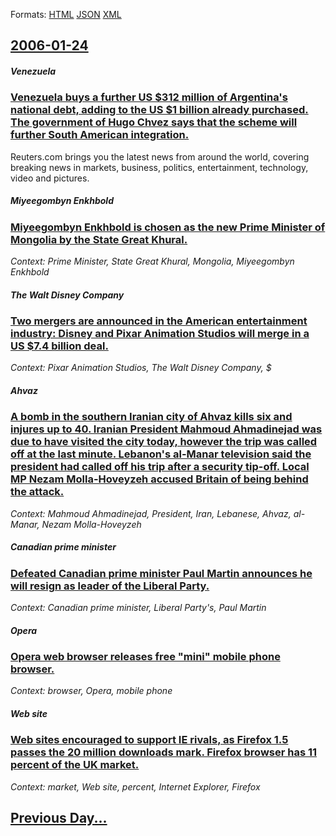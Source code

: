 
Formats: [HTML](2006/01/24/index.html)  [JSON](2006/01/24/index.json)  [XML](2006/01/24/index.xml)  

## [2006-01-24](/news/2006/01/24/index.md)

##### Venezuela
### [ Venezuela buys a further US $312 million of Argentina's national debt, adding to the US $1 billion already purchased. The government of Hugo Chvez says that the scheme will further South American integration. ](/news/2006/01/24/venezuela-buys-a-further-us-312-million-of-argentina-s-national-debt-adding-to-the-us-1-billion-already-purchased-the-government-of-hug.md)
Reuters.com brings you the latest news from around the world, covering breaking news in markets, business, politics, entertainment, technology, video and pictures.

##### Miyeegombyn Enkhbold
### [ Miyeegombyn Enkhbold is chosen as the new Prime Minister of Mongolia by the State Great Khural. ](/news/2006/01/24/miyeegombyn-enkhbold-is-chosen-as-the-new-prime-minister-of-mongolia-by-the-state-great-khural.md)
_Context: Prime Minister, State Great Khural, Mongolia, Miyeegombyn Enkhbold_

##### The Walt Disney Company
### [ Two mergers are announced in the American entertainment industry: Disney and Pixar Animation Studios will merge in a US $7.4 billion deal. ](/news/2006/01/24/two-mergers-are-announced-in-the-american-entertainment-industry-disney-and-pixar-animation-studios-will-merge-in-a-us-7-4-billion-deal.md)
_Context: Pixar Animation Studios, The Walt Disney Company, $_

##### Ahvaz
### [ A bomb in the southern Iranian city of Ahvaz kills six and injures up to 40. Iranian President Mahmoud Ahmadinejad was due to have visited the city today, however the trip was called off at the last minute. Lebanon's al-Manar television said the president had called off his trip after a security tip-off. Local MP Nezam Molla-Hoveyzeh accused Britain of being behind the attack. ](/news/2006/01/24/a-bomb-in-the-southern-iranian-city-of-ahvaz-kills-six-and-injures-up-to-40-iranian-president-mahmoud-ahmadinejad-was-due-to-have-visited.md)
_Context: Mahmoud Ahmadinejad, President, Iran, Lebanese, Ahvaz, al-Manar, Nezam Molla-Hoveyzeh_

##### Canadian prime minister
### [ Defeated Canadian prime minister Paul Martin announces he will resign as leader of the Liberal Party. ](/news/2006/01/24/defeated-canadian-prime-minister-paul-martin-announces-he-will-resign-as-leader-of-the-liberal-party.md)
_Context: Canadian prime minister, Liberal Party's, Paul Martin_

##### Opera
### [ Opera web browser releases free "mini" mobile phone browser. ](/news/2006/01/24/opera-web-browser-releases-free-mini-mobile-phone-browser.md)
_Context: browser, Opera, mobile phone_

##### Web site
### [ Web sites encouraged to support IE rivals, as Firefox 1.5 passes the 20 million downloads mark. Firefox browser has 11 percent of the UK market.](/news/2006/01/24/web-sites-encouraged-to-support-ie-rivals-as-firefox-1-5-passes-the-20-million-downloads-mark-firefox-browser-has-11-percent-of-the-uk-ma.md)
_Context: market, Web site, percent, Internet Explorer, Firefox_

## [Previous Day...](/news/2006/01/23/index.md)

